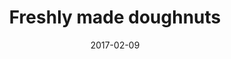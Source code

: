 ---
title: Freshly made doughnuts
caption: Freshly made doughnuts, Waas Bakery
location: Shetland, UK
slug: /1702005
date: 2017-02-09
featuredImage: ./images/waas-bakery-scene-16.jpg
tags: ["Bakery", "Doughnuts", "Shetland", "UK"]
category: gallery
subject: In Action
---